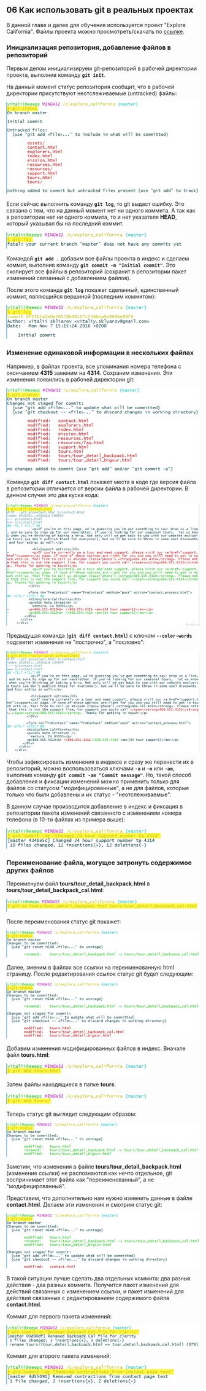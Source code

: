 ## 06 Как использовать git в реальных проектах

В данной главе и далее для обучения используется проект "Explore California". Файлы проекта можно просмотреть/скачать по [ссылке](https://github.com/kevinskoglund/explore_california).

### Инициализация репозитория, добавление файлов в репозиторий

Первым делом инициализируем git-репозиторий в рабочей директории проекта, выполнив команду **`git init`**.

На данный момент статус репозитория сообщит, что в рабочей директории присутствуют неотслеживаемые (untracked) файлы:

![](pics/06-01.png)

Если сейчас выполнить команду **`git log`**, то git выдаст ошибку. Это связано с тем, что на данный момент нет ни одного коммита. А так как в репозитории нет ни одного коммита, то и нет указателя **HEAD**, который указывал бы на последний коммит.

![](pics/06-02.png)

Командой **`git add .`** добавим все файлы проекта в индекс и сделаем коммит, выполнив команду **`git commit -m "Initial commit"`**. Это скопирует все файлы в репозиторий (сохранит в репозитории пакет изменений связанный с добавлением файлов).

После этого команда **`git log`** покажет сделанный, единственный коммит, являющийся вершиной (последним коммитом):

![](pics/06-03.png)

### Изменение одинаковой информации в нескольких файлах

Например, в файлах проекта, все упоминания номера телефона с окончанием **4315** заменим на **4314**. Сохраним изменения. Эти изменения появились в рабочей директории git:

![](pics/06-04.png)

Команда **`git diff contact.html`** покажет места в коде где версия файла в репозитории отличается от версии файла в рабочей директории. В данном случае это два куска кода:

![](pics/06-05.png)

Предыдущая команда (**`git diff contact.html`**) с ключом **`--color-words`** подсветит изменения не "построчно", а "пословно":

![](pics/06-06.png)

Чтобы зафиксировать изменения в индексе и сразу же перенести их в репозиторий, можно воспользоваться ключами **`-a`** и **`-m`** или **`-am`**, выполнив команду **`git commit -am "Commit message"`**. Но, такой способ добавления и фиксации изменений можно применить только для файлов со статусом "модифицированные", а не для файлов, которые только что были добавлены и их статус - "неотслеживаемые".

В данном случае производится добавление в индекс и фиксация в репозитории пакета изменений связанного с изменением номера телефона (в 10-ти файлах из примера выше):

![](pics/06-07.png)

### Переименование файла, могущее затронуть содержимое других файлов

Переименуем файл **tours/tour_detail_backpack.html** в **tours/tour_detail_backpack_cal.html**:

![](pics/06-08.png)

После переименования статус git покажет:

![](pics/06-09.png)

Далее, зменим в файлах все ссылки на переименованную html страницу. После редактирования ссылок статус git будет следующим:

![](pics/06-10.png)

Добавим изменения модифицированных файлов в индекс. Вначале файл **tours.html**:

![](pics/06-11.png)

Затем файлы находящиеся в папке **tours**:

![](pics/06-12.png)

Теперь статус git выглядит следующим образом:

![](pics/06-13.png)

Заметим, что изменения в файле **tours/tour_detail_backpack.html** (изменение ссылки) не распознаются как нечто отдельное, git воспринимает этот файла как "переименованный", а не "модифицированный".

Представим, что дополнительно нам нужно изменить данные в файле **contact.html**. Делаем эти изменения и смотрим статус git:

![](pics/06-14.png)

В такой ситуации лучше сделать два отдельных коммита: два разных действия - два разных коммита. Получится пакет изменений для действий связанных с изменением ссылки, и пакет изменений для действий связанных с редактированием содержимого файла **contact.html**.

Коммит для первого пакета изменений:

![](pics/06-15.png)

Коммит для второго пакета изменений:

![](pics/06-16.png)
